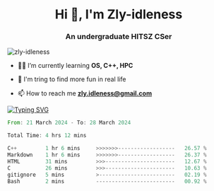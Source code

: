 <h1 align="center">Hi 👋, I'm Zly-idleness</h1>

<h3 align="center">An undergraduate HITSZ CSer</h3>

<p align="left"> <img src="https://komarev.com/ghpvc/?username=zly-idleness&label=Profile%20views&color=0e75b6&style=flat" alt="zly-idleness" /> </p>


- 👨‍💻 I’m currently learning **OS, C++, HPC**

- 🌱 I'm tring to find more fun in real life

- 📫 How to reach me **zly.idleness@gmail.com**



[![Typing SVG](https://readme-typing-svg.herokuapp.com?font=Fira+Code&pause=1000&width=435&lines=I+Maybe+Slow)](https://git.io/typing-svg)


<!--START_SECTION:waka-->

```rust
From: 21 March 2024 - To: 28 March 2024

Total Time: 4 hrs 12 mins

C++         1 hr 6 mins     >>>>>>>------------------   26.57 %
Markdown    1 hr 6 mins     >>>>>>>------------------   26.37 %
HTML        31 mins         >>>----------------------   12.67 %
C           26 mins         >>>----------------------   10.63 %
gitignore   5 mins          >------------------------   02.19 %
Bash        2 mins          -------------------------   00.92 %
```

<!--END_SECTION:waka-->


